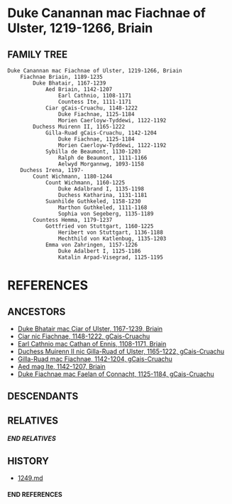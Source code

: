 # Duke Canannan mac Fiachnae of Ulster, 1219-1266, Briain

## FAMILY TREE 
```
Duke Canannan mac Fiachnae of Ulster, 1219-1266, Briain
	Fiachnae Briain, 1189-1235
		Duke Bhatair, 1167-1239
			Aed Briain, 1142-1207
				Earl Cathnio, 1108-1171
				Countess Ite, 1111-1171	
			Ciar gCais-Cruachu, 1148-1222
				Duke Fiachnae, 1125-1184		
				Morien Caerloyw-Tyddewi, 1122-1192
		Duchess Muirenn II, 1165-1222
			Gilla-Ruad gCais-Cruachu, 1142-1204
				Duke Fiachnae, 1125-1184	
				Morien Caerloyw-Tyddewi, 1122-1192
			Sybilla de Beaumont, 1130-1203
				Ralph de Beaumont, 1111-1166
				Aelwyd Morgannwg, 1093-1158
	Duchess Irena, 1197-
		Count Wichmann, 1180-1244
			Count Wichmann, 1160-1225
				Duke Adalbrand I, 1135-1198
				Duchess Katharina, 1131-1181
			Suanhilde Guthkeled, 1158-1230
				Marthon Guthkeled, 1111-1168
				Sophia von Segeberg, 1135-1189
		Countess Hemma, 1179-1237
			Gottfried von Stuttgart, 1160-1225
				Heribert von Stuttgart, 1136-1188
				Mechthild von Katlenbug, 1135-1203
			Emma von Zahringen, 1157-1226
				Duke Adalbert I, 1125-1186
				Katalin Arpad-Visegrad, 1125-1195
```


# REFERENCES

## ANCESTORS
* [Duke Bhatair mac Ciar of Ulster, 1167-1239, Briain](bhatair_mac_ciar_1167.md)
* [Ciar nic Fiachnae, 1148-1222, gCais-Cruachu](ciar_nic_fiachnae_1148.md)
* [Earl Cathnio mac Cathan of Ennis, 1108-1171, Briain](cathnio_mac_cathan_1108.md)
* [Duchess Muirenn II nic Gilla-Ruad of Ulster, 1165-1222, gCais-Cruachu](muirenn_ii_nic_gilla-ruad_1165.md)
* [Gilla-Ruad mac Fiachnae, 1142-1204, gCais-Cruachu](gilla-ruad_mac_fiachnae_1142.md)
* [Aed mag Ite, 1142-1207, Briain](aed_mag_ite_1142.md)
* [Duke Fiachnae mac Faelan of Connacht, 1125-1184, gCais-Cruachu](fiachnae_mac_faelan_1125.md)

## DESCENDANTS

## RELATIVES

##### END RELATIVES 
## HISTORY
* [1249.md](../h/1249.md)

#### END REFERENCES
